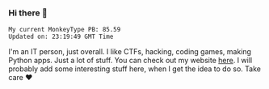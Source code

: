 ### Hi there 👋
<!-- PB START -->
```
My current MonkeyType PB: 85.59
Updated on: 23:19:49 GMT Time
```
<!-- PB END -->
I'm an IT person, just overall. I like CTFs, hacking, coding games, making Python apps. Just a lot of stuff.
You can check out my website [here](https://skill3472.github.io/).
I will probably add some interesting stuff here, when I get the idea to do so. Take care ❤️
